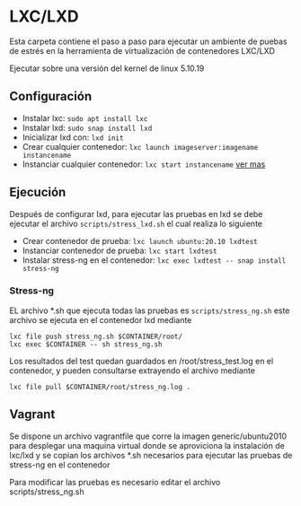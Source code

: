 # LXC/LXD

Esta carpeta contiene el paso a paso para ejecutar un ambiente de puebas de estrés en la herramienta de virtualización de contenedores LXC/LXD

Ejecutar sobre una versión del kernel de linux 5.10.19

## Configuración

- Instalar lxc: `sudo apt install lxc`
- Instalar lxd: `sudo snap install lxd`
- Inicializar lxd con: `lxd init` 
- Crear cualquier contenedor: `lxc launch imageserver:imagename instancename`
- Instanciar cualquier contenedor: `lxc start instancename`
[ver mas](https://linuxcontainers.org/lxd/getting-started-cli/)

## Ejecución

Después de configurar lxd, para ejecutar las pruebas en lxd se debe ejecutar el archivo `scripts/stress_lxd.sh` el cual realiza lo siguiente

- Crear contenedor de prueba: `lxc launch ubuntu:20.10 lxdtest`
- Instanciar contenedor de prueba: `lxc start lxdtest`
- Instalar stress-ng en el contenedor: `lxc exec lxdtest -- snap install stress-ng`

### Stress-ng

EL archivo *.sh que ejecuta todas las pruebas es `scripts/stress_ng.sh` este archivo se ejecuta en el contenedor lxd mediante

`lxc file push stress_ng.sh $CONTAINER/root/`  
`lxc exec $CONTAINER -- sh stress_ng.sh`  

Los resultados del test quedan guardados en /root/stress_test.log en el contenedor, y pueden consultarse extrayendo el archivo mediante

`lxc file pull $CONTAINER/root/stress_ng.log .`

## Vagrant

Se dispone un archivo vagrantfile que corre la imagen generic/ubuntu2010 para desplegar una maquina virtual
donde se aproviciona la instalación de lxc/lxd y se copian los archivos *.sh necesarios para ejecutar las
pruebas de stress-ng en el contenedor

Para modificar las pruebas es necesario editar el archivo scripts/stress_ng.sh